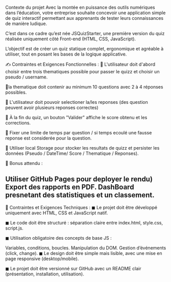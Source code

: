 Contexte du projet
Avec la montée en puissance des outils numériques dans l’éducation, votre entreprise souhaite concevoir une application simple de quiz interactif permettant aux apprenants de tester leurs connaissances de manière ludique.

C’est dans ce cadre qu’est née JSQuizStarter, une première version du quiz réalisée uniquement côté Front-end (HTML, CSS, JavaScript).

L’objectif est de créer un quiz statique complet, ergonomique et agréable à utiliser, tout en posant les bases de la logique applicative.

✍ Contraintes et Exigences Fonctionnelles :
👋 L'utilisateur doit d'abord choisir entre trois thematiques possible pour passer le quizz et choisir un pseudo / username.

👋la thematique doit contenir au minimum 10 questions avec 2 à 4 réponses possibles.

👋 L'utilisateur doit pouvoir selectioner la/les reponses (des question peuvent avoir plusieurs reponses correctes)

👋 À la fin du quiz, un bouton "Valider" affiche le score obtenu et les corrections.

👋 Fixer une limite de temps par question / si temps ecoulé une fausse reponse est considerée pour la question.

👋 Utiliser local Storage pour stocker les resultats de quizz et persister les données (Pseudo / DateTime/ Score / Thematique / Reponses).

👋 Bonus attendu :

Utiliser GitHub Pages pour deployer le rendu)
Export des rapports en PDF.
DashBoard presnetant des statistiques et un classement.
---

🚨 Contraintes et Exigences Techniques :
◼ Le projet doit être développé uniquement avec HTML, CSS et JavaScript natif.

◼ Le code doit être structuré : séparation claire entre index.html, style.css, script.js.

◼ Utilisation obligatoire des concepts de base JS :

Variables, conditions, boucles.
Manipulation du DOM.
Gestion d’événements (click, change).
◼ Le design doit être simple mais lisible, avec une mise en page responsive (desktop/mobile).

◼ Le projet doit être versionné sur GitHub avec un README clair (présentation, installation, utilisation).